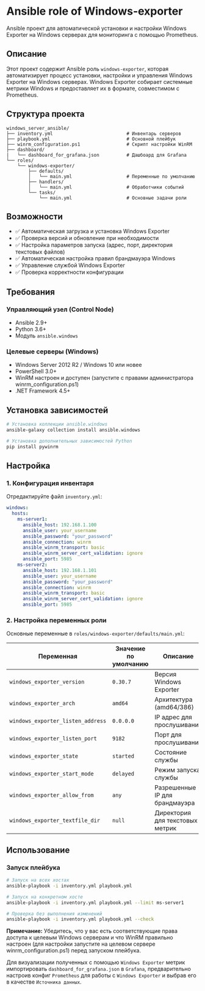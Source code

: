 # Ansible role of Windows-exporter

Ansible проект для автоматической установки и настройки Windows Exporter на Windows серверах для мониторинга с помощью Prometheus.

## Описание

Этот проект содержит Ansible роль `windows-exporter`, которая автоматизирует процесс установки, настройки и управления Windows Exporter на Windows серверах. Windows Exporter собирает системные метрики Windows и предоставляет их в формате, совместимом с Prometheus.

## Структура проекта

```
windows_server_ansible/
├── inventory.yml                           # Инвентарь серверов
├── playbook.yml                            # Основной плейбук
├── winrm_configuration.ps1                 # Скрипт настройки WinRM
├── dashboard/
|   └── dashboard_for_grafana.json          # Дашбоард для Grafana
└── roles/
    └── windows-exporter/
        ├── defaults/
        │   └── main.yml                    # Переменные по умолчанию
        ├── handlers/
        │   └── main.yml                    # Обработчики событий
        └── tasks/
            └── main.yml                    # Основные задачи роли
```

## Возможности

- ✅ Автоматическая загрузка и установка Windows Exporter
- ✅ Проверка версий и обновление при необходимости
- ✅ Настройка параметров запуска (адрес, порт, директория текстовых файлов)
- ✅ Автоматическая настройка правил брандмауэра Windows
- ✅ Управление службой Windows Exporter
- ✅ Проверка корректности конфигурации

## Требования

### Управляющий узел (Control Node)

- Ansible 2.9+
- Python 3.6+
- Модуль `ansible.windows`

### Целевые серверы (Windows)

- Windows Server 2012 R2 / Windows 10 или новее
- PowerShell 3.0+
- WinRM настроен и доступен (запустите с правами администратора winrm_configuration.ps1)
- .NET Framework 4.5+

## Установка зависимостей

```bash
# Установка коллекции ansible.windows
ansible-galaxy collection install ansible.windows

# Установка дополнительных зависимостей Python
pip install pywinrm
```

## Настройка

### 1. Конфигурация инвентаря

Отредактируйте файл `inventory.yml`:

```yaml
windows:
  hosts:
    ms-server1:
      ansible_host: 192.168.1.100
      ansible_user: your_username
      ansible_password: "your_password"
      ansible_connection: winrm
      ansible_winrm_transport: basic
      ansible_winrm_server_cert_validation: ignore
      ansible_port: 5985
    ms-server2:
      ansible_host: 192.168.1.101
      ansible_user: your_username
      ansible_password: "your_password"
      ansible_connection: winrm
      ansible_winrm_transport: basic
      ansible_winrm_server_cert_validation: ignore
      ansible_port: 5985
```

### 2. Настройка переменных роли

Основные переменные в `roles/windows-exporter/defaults/main.yml`:

| Переменная | Значение по умолчанию | Описание |
|------------|----------------------|----------|
| `windows_exporter_version` | `0.30.7` | Версия Windows Exporter |
| `windows_exporter_arch` | `amd64` | Архитектура (amd64/386) |
| `windows_exporter_listen_address` | `0.0.0.0` | IP адрес для прослушивания |
| `windows_exporter_listen_port` | `9182` | Порт для прослушивания |
| `windows_exporter_state` | `started` | Состояние службы |
| `windows_exporter_start_mode` | `delayed` | Режим запуска службы |
| `windows_exporter_allow_from` | `any` | Разрешенные IP для брандмауэра |
| `windows_exporter_textfile_dir` | `null` | Директория для текстовых метрик |

## Использование

### Запуск плейбука

```bash
# Запуск на всех хостах
ansible-playbook -i inventory.yml playbook.yml

# Запуск на конкретном хосте
ansible-playbook -i inventory.yml playbook.yml --limit ms-server1

# Проверка без выполнения изменений
ansible-playbook -i inventory.yml playbook.yml --check
```

**Примечание:** Убедитесь, что у вас есть соответствующие права доступа к целевым Windows серверам и что WinRM правильно настроен (для настройки запустите на целевом сервере winrm_configuration.ps1) перед запуском плейбука.

Для визуализации полученных с помощью `Windows Exporter` метрик импортировать `dashboard_for_grafana.json` в `Grafana`, предварительно настроив конфиг `Prometheus` для работы с `Windows Exporter` и выбрав его в качестве `Источника данных`.
